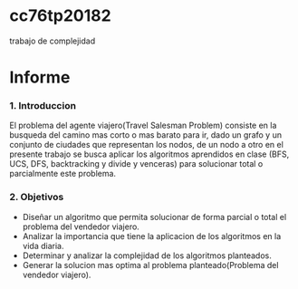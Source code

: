 # cc76tp20182
trabajo de complejidad

# Informe

### 1. Introduccion

El problema del agente viajero(Travel Salesman Problem) consiste en la busqueda del camino mas corto o mas barato para ir, dado un grafo 
y un conjunto de ciudades que representan los nodos, de un nodo a otro en el presente trabajo se busca aplicar los algoritmos aprendidos en clase
(BFS, UCS, DFS, backtracking y divide y venceras) para solucionar total o parcialmente este problema.


### 2. Objetivos

* Diseñar un algoritmo que permita solucionar de forma parcial o total el problema del vendedor viajero.
* Analizar la importancia que tiene la aplicacion de los algoritmos en la vida diaria.
* Determinar y analizar la complejidad de los algoritmos planteados.
* Generar la solucion mas optima al problema planteado(Problema del vendedor viajero).


